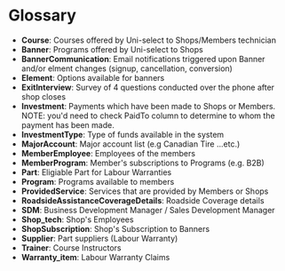# Glossary

- **Course**: Courses offered by Uni-select to Shops/Members technician
- **Banner**: Programs offered by Uni-select to Shops
- **BannerCommunication**: Email notifications triggered upon Banner and/or elment changes (signup, cancellation, conversion)
- **Element**: Options available for banners
- **ExitInterview**: Survey of 4 questions conducted over the phone after shop closes
- **Investment**: Payments which have been made to Shops or Members. NOTE: you'd need to check PaidTo column to determine to whom the payment has been made.
- **InvestmentType**: Type of funds available in the system
- **MajorAccount**: Major account list (e.g Canadian Tire ...etc.)
- **MemberEmployee**: Employees of the members
- **MemberProgram**: Member's subscriptions to Programs (e.g. B2B)
- **Part**: Eligiable Part for Labour Warranties
- **Program**: Programs available to members
- **ProvidedService**: Services that are provided by Members or Shops
- **RoadsideAssistanceCoverageDetails**: Roadside Coverage details
- **SDM**: Business Development Manager / Sales Development Manager
- **Shop_tech**: Shop's Employees
- **ShopSubscription**: Shop's Subscription to Banners
- **Supplier**: Part suppliers (Labour Warranty)
- **Trainer**: Course Instructors
- **Warranty_item**: Labour Warranty Claims
